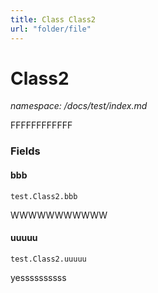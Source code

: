 ```yaml
---
title: Class Class2
url: "folder/file"
---
```


# Class2

_namespace: /docs/test/index.md_

FFFFFFFFFFFF



### Fields

#### bbb
```vbnet
test.Class2.bbb
```
WWWWWWWWWWW

#### uuuuu
```vbnet
test.Class2.uuuuu
```
yessssssssss








